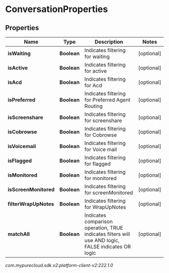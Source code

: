 # ConversationProperties


## Properties

| Name | Type | Description | Notes |
| ------------ | ------------- | ------------- | ------------- |
| **isWaiting** | **Boolean** | Indicates filtering for waiting |  [optional] |
| **isActive** | **Boolean** | Indicates filtering for active |  [optional] |
| **isAcd** | **Boolean** | Indicates filtering for Acd |  [optional] |
| **isPreferred** | **Boolean** | Indicates filtering for Preferred Agent Routing |  [optional] |
| **isScreenshare** | **Boolean** | Indicates filtering for screenshare |  [optional] |
| **isCobrowse** | **Boolean** | Indicates filtering for Cobrowse |  [optional] |
| **isVoicemail** | **Boolean** | Indicates filtering for Voice mail |  [optional] |
| **isFlagged** | **Boolean** | Indicates filtering for flagged |  [optional] |
| **isMonitored** | **Boolean** | Indicates filtering for monitored |  [optional] |
| **isScreenMonitored** | **Boolean** | Indicates filtering for screenMonitored |  [optional] |
| **filterWrapUpNotes** | **Boolean** | Indicates filtering for WrapUpNotes |  [optional] |
| **matchAll** | **Boolean** | Indicates comparison operation, TRUE indicates filters will use AND logic, FALSE indicates OR logic |  [optional] |




_com.mypurecloud.sdk.v2:platform-client-v2:222.1.0_
